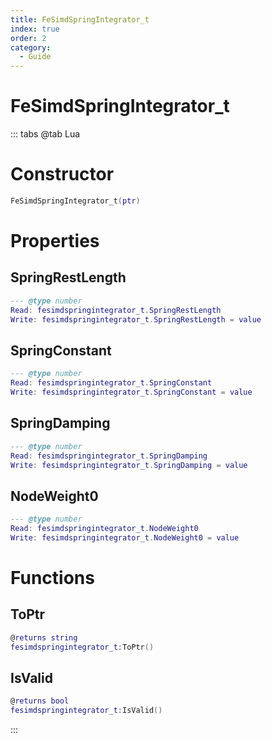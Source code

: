 ```yaml
---
title: FeSimdSpringIntegrator_t
index: true
order: 2
category:
  - Guide
---
```


# FeSimdSpringIntegrator_t

::: tabs
@tab Lua
# Constructor
```lua
FeSimdSpringIntegrator_t(ptr)
```
# Properties
## SpringRestLength 
```lua
--- @type number
Read: fesimdspringintegrator_t.SpringRestLength
Write: fesimdspringintegrator_t.SpringRestLength = value
```
## SpringConstant 
```lua
--- @type number
Read: fesimdspringintegrator_t.SpringConstant
Write: fesimdspringintegrator_t.SpringConstant = value
```
## SpringDamping 
```lua
--- @type number
Read: fesimdspringintegrator_t.SpringDamping
Write: fesimdspringintegrator_t.SpringDamping = value
```
## NodeWeight0 
```lua
--- @type number
Read: fesimdspringintegrator_t.NodeWeight0
Write: fesimdspringintegrator_t.NodeWeight0 = value
```
# Functions
## ToPtr
```lua
@returns string
fesimdspringintegrator_t:ToPtr()
```
## IsValid
```lua
@returns bool
fesimdspringintegrator_t:IsValid()
```

:::